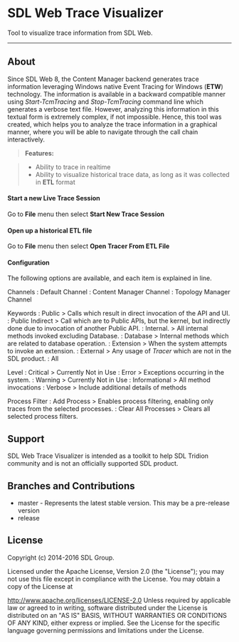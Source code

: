 SDL Web Trace Visualizer
===================


Tool to visualize trace information from SDL Web.

----------


About
-------------

Since SDL Web 8, the Content Manager backend generates trace information leveraging Windows native Event Tracing for Windows (**ETW**) technology. The information is available in a backward compatible manner using *Start-TcmTracing* and *Stop-TcmTracing* command line which generates a verbose text file. However, analyzing this information in this textual form is extremely complex, if not impossible. Hence, this tool was created, which helps you to analyze the trace information in a graphical manner, where you will be able to navigate through the call chain interactively.

> **Features:**

> - Ability to trace in realtime
> - Ability to visualize historical trace data, as long as it was collected in **ETL** format

#### Start a new Live Trace Session

Go to **File** menu then select **Start New Trace Session**

#### Open up a historical ETL file

Go to **File** menu then select **Open Tracer From ETL File**

#### Configuration
The following options are available, and each item is explained in line.

Channels
:	Default Channel
:	Content Manager Channel
:	Topology Manager Channel

Keywords
:	Public
	> Calls which result in direct invocation of the API and UI.
:	Public Indirect
	> Call which are to Public APIs, but the kernel, but indirectly done due to invocation of another Public API.
:	Internal.
	> All internal methods invoked excluding Database.
:	Database
	> Internal methods which are related to database operation.
:	Extension
	> When the system attempts to invoke an extension.
:	External
	> Any usage of *Tracer* which are not in the SDL product.
:	All

Level
:	Critical
	> Currently Not in Use
:	Error
	> Exceptions occurring in the system.
:	Warning
	> Currently Not in Use
:	Informational
	> All method invocations
:	Verbose
	> Include additional details of methods
	
Process Filter
:	Add Process
	> Enables process filtering, enabling only traces from the selected processes.
:	Clear All Processes
	> Clears all selected process filters.

Support
-------------
SDL Web Trace Visualizer is intended as a toolkit to help SDL Tridion community and is not an officially supported SDL product.

Branches and Contributions
-------------
* master - Represents the latest stable version. This may be a pre-release version
* release

License
-------------

Copyright (c) 2014-2016 SDL Group.

Licensed under the Apache License, Version 2.0 (the "License"); you may not use this file except in compliance with the License. You may obtain a copy of the License at

http://www.apache.org/licenses/LICENSE-2.0
Unless required by applicable law or agreed to in writing, software distributed under the License is distributed on an "AS IS" BASIS, WITHOUT WARRANTIES OR CONDITIONS OF ANY KIND, either express or implied. See the License for the specific language governing permissions and limitations under the License.